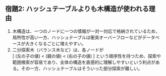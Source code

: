 ## 宿題2: ハッシュテーブルよりも木構造が使われる理由

1. 木構造は、一つのノードに一つの情報が一対一対応で格納されているため、局所性が高い一方、ハッシュテーブルは衝突オーバーフローなどがデータベースが大きくなるごとに増えやすい。
2. 二分探索木（バランス木など）は、各ノードが  
   \[
     (左の子の値) < (親の値) < (右の子の値)
   \]
   という順序性を持つため、探索や範囲検索が容易であり、全体の構造を直感的に理解しやすいという利点がある。その一方、ハッシュテーブルはそういった部分探索が難しい。

